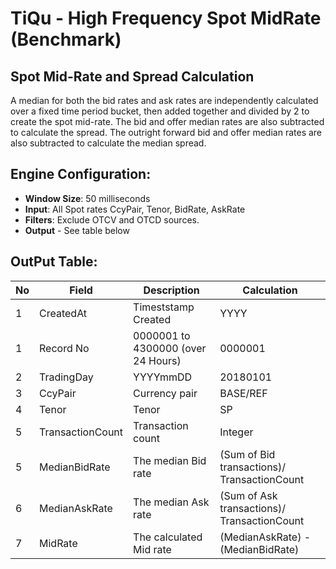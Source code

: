 # TiQu - High Frequency Spot MidRate (Benchmark)

## Spot Mid-Rate and Spread Calculation
A median for both the bid rates and ask rates are independently calculated over a fixed time period bucket, then added together and divided by 2 to create the spot mid-rate. The bid and offer median rates are also subtracted to calculate the spread. The outright forward bid and offer median rates are also subtracted to calculate the median spread.

## Engine Configuration:

* **Window Size**: 50 milliseconds
* **Input**: All Spot rates CcyPair, Tenor, BidRate, AskRate 
* **Filters**: Exclude OTCV and OTCD sources.
* **Output** - See table below

## OutPut Table:

| No | Field | Description | Calculation |
| -- | -- | -- | -- |
| 1 | CreatedAt | Timeststamp Created | YYYY|mm|DD'T'HH:mm:SS.ZZZ |
| 1 | Record No | 0000001 to 4300000 (over 24 Hours) | 0000001 |
| 2 | TradingDay | YYYYmmDD | 20180101 |
| 3 | CcyPair | Currency pair | BASE/REF |
| 4 | Tenor | Tenor | SP |
| 5 | TransactionCount | Transaction count | Integer |
| 5 | MedianBidRate | The median Bid rate | (Sum of Bid transactions)/ TransactionCount |
| 6 | MedianAskRate | The median Ask rate | (Sum of Ask transactions)/ TransactionCount | 
| 7 | MidRate | The calculated Mid rate | (MedianAskRate) - (MedianBidRate) | 

